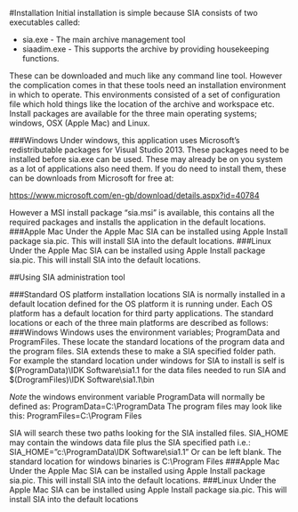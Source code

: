 #Installation
Initial installation is simple because SIA consists of two executables called:
* sia.exe - The main archive management tool
* siaadim.exe - This supports the archive by providing housekeeping functions.

These can be downloaded and much like any command line tool. However the complication comes in that these tools need an installation environment in which to operate. This environments consisted of a set of configuration file which hold things like the location of the archive and workspace etc.
Install packages are available for the three main operating systems; windows, OSX (Apple Mac) and Linux.  

###Windows
Under windows, this application uses Microsoft’s redistributable packages for Visual Studio 2013. These packages need to be installed before sia.exe can be used. These may already be on you system as a lot of applications also need them. If you do need to install them, these can be downloads from Microsoft for free at:

 https://www.microsoft.com/en-gb/download/details.aspx?id=40784

However a MSI install package “sia.msi” is available, this contains all the required packages and installs the application in the default locations.
###Apple Mac
Under the Apple Mac SIA can be installed using Apple Install package sia.pic. This will install SIA into the default locations. 
###Linux
Under the Apple Mac SIA can be installed using Apple Install package sia.pic. This will install SIA into the default locations.

##Using SIA administration tool

###Standard OS platform installation locations
SIA is normally installed in a default location defined for the OS platform it is running under. Each OS platform has a default location for third party applications. The standard locations or each of the three main platforms are described as follows:
###Windows
Windows uses the environment variables; ProgramData and ProgramFiles. These locate the standard locations of the program data and the program files. SIA extends these to make a SIA specified folder path. For example the standard location under windows for SIA to install is self is $(ProgramData)\IDK Software\sia1.1 for the data files needed to run SIA and $(DrogramFiles)\IDK Software\sia1.1\bin

_Note_ the windows environment variable ProgramData will normally be defined as:
ProgramData=C:\ProgramData
The program files may look like this:
ProgramFiles=C:\Program Files

SIA will search these two paths looking for the SIA installed files. SIA_HOME may contain the windows data file plus the SIA specified path i.e.:
SIA_HOME=”c:\ProgramData\IDK Software\sia1.1”
Or can be left blank.
The standard location for windows binaries is C:\Program Files
###Apple Mac
Under the Apple Mac SIA can be installed using Apple Install package sia.pic. This will install SIA into the default locations. 
###Linux
Under the Apple Mac SIA can be installed using Apple Install package sia.pic. This will install SIA into the default locations
 

